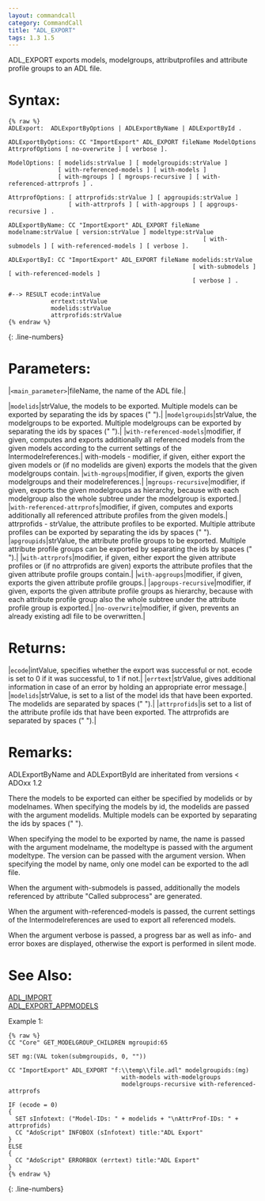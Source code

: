 ```yaml
---
layout: commandcall
category: CommandCall
title: "ADL_EXPORT"
tags: 1.3 1.5
---
```


ADL_EXPORT exports models, modelgroups, attributprofiles and attribute profile groups to an ADL file.

# Syntax:  

```adoscript
{% raw %}
ADLExport:	ADLExportByOptions | ADLExportByName | ADLExportById .

ADLExportByOptions: CC "ImportExport" ADL_EXPORT fileName ModelOptions AttrprofOptions [ no-overwrite ] [ verbose ].

ModelOptions: [ modelids:strValue ] [ modelgroupids:strValue ] 
			  [ with-referenced-models ] [ with-models ]
			  [ with-mgroups ] [ mgroups-recursive ] [ with-referenced-attrprofs ] .

AttrprofOptions: [ attrprofids:strValue ] [ apgroupids:strValue ] 
				 [ with-attrprofs ] [ with-apgroups ] [ apgroups-recursive ] .

ADLExportByName: CC "ImportExport" ADL_EXPORT fileName modelname:strValue [ version:strValue ] modeltype:strValue
													   [ with-submodels ] [ with-referenced-models ] [ verbose ].

ADLExportByI: CC "ImportExport" ADL_EXPORT fileName modelids:strValue 
													[ with-submodels ] [ with-referenced-models ] 
													[ verbose ] .

#--> RESULT ecode:intValue  
			errtext:strValue
			modelids:strValue
			attrprofids:strValue
{% endraw %}
```
{: .line-numbers}

# Parameters:  

|`<main_parameter>`|fileName, the name of the ADL file.|

|`modelids`|strValue, the models to be exported. Multiple models can be exported by separating the ids by spaces (" ").|
|`modelgroupids`|strValue, the modelgroups to be exported. Multiple modelgroups can be exported by separating the ids by spaces (" ").|
|`with-referenced-models`|modifier, if given, computes and exports additionally all referenced models from the given models according to the current settings of the Intermodelreferences.|
with-models	- modifier, if given, either export the given models or (if no modelids are given) exports the models that the given modelgroups contain.
|`with-mgroups`|modifier, if given, exports the given modelgroups and their modelreferences.|
|`mgroups-recursive`|modifier, if given, exports the given modelgroups as hierarchy, because with each modelgroup also the whole subtree under the modelgroup is exported.|
|`with-referenced-attrprofs`|modifier, if given, computes and exports additionally all referenced attribute profiles from the given models.|
attrprofids	- strValue, the attribute profiles to be exported. Multiple attribute profiles can be exported by separating the ids by spaces (" ").
|`apgroupids`|strValue, the attribute profile groups to be exported. Multiple attribute profile groups can be exported by separating the ids by spaces (" ").|
|`with-attrprofs`|modifier, if given, either export the given attribute profiles or (if no attrprofids are given) exports the attribute profiles that the given attribute profile groups contain.|
|`with-apgroups`|modifier, if given, exports the given attribute profile groups.|
|`apgroups-recursive`|modifier, if given, exports the given attribute profile groups as hierarchy, because with each attribute profile group also the whole subtree under the attribute profile group is exported.|
|`no-overwrite`|modifier, if given, prevents an already existing adl file to be overwritten.|

# Returns:  

|`ecode`|intValue, specifies whether the export was successful or not. ecode is set to 0 if it was successful, to 1 if not.|
|`errtext`|strValue, gives additional information in case of an error by holding an appropriate error message.|
|`modelids`|strValue, is set to a list of the model ids that have been exported. The modelids are separated by spaces (" ").|
|`attrprofids`|is set to a list of the attribute profile ids that have been exported. The attrprofids are separated by spaces (" ").|

# Remarks:

ADLExportByName and ADLExportById are inheritated from versions &lt; ADOxx 1.2

There the models to be exported can either be specified by modelids or by modelnames. When specifying the models by id, the modelids are passed with the argument modelids. Multiple models can be exported by separating the ids by spaces (" ").

When specifying the model to be exported by name, the name is passed with the argument modelname, the modeltype is passed with the argument modeltype. The version can be passed with the argument version. When specifying the model by name, only one model can be exported to the adl file.

When the argument with-submodels is passed, additionally the models referenced by attribute "Called subprocess" are generated.

When the argument with-referenced-models is passed, the current settings of the Intermodelreferences are used to export all referenced models.

When the argument verbose is passed, a progress bar as well as info- and error boxes are displayed, otherwise the export is performed in silent mode.

# See Also:  

[ADL_IMPORT](adl_import.html "ADL_IMPORT")  
[ADL_EXPORT_APPMODELS](adl_export_appmodels.html "ADL_EXPORT_APPMODELS")  


Example 1:

```adoscript
{% raw %}
CC "Core" GET_MODELGROUP_CHILDREN mgroupid:65

SET mg:(VAL token(submgroupids, 0, ""))

CC "ImportExport" ADL_EXPORT "f:\\temp\\file.adl" modelgroupids:(mg) 
								with-models with-modelgroups 
								modelgroups-recursive with-referenced-attrprofs
								
IF (ecode = 0)
{
  SET sInfotext: ("Model-IDs: " + modelids + "\nAttrProf-IDs: " + attrprofids)
  CC "AdoScript" INFOBOX (sInfotext) title:"ADL Export"
}
ELSE
{
  CC "AdoScript" ERRORBOX (errtext) title:"ADL Export"
}
{% endraw %}
```
{: .line-numbers}


